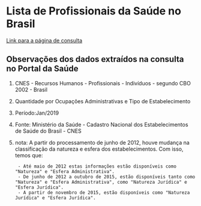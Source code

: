 
# Lista de Profissionais da Saúde no Brasil

[Link para a página de consulta](http://tabnet.datasus.gov.br/cgi/deftohtm.exe?cnes/cnv/prid02br.def)

## Observações dos dados extraídos na consulta no Portal da Saúde

1. CNES - Recursos Humanos - Profissionais - Indivíduos - segundo CBO 2002 - Brasil
2. Quantidade por Ocupações Administrativas e Tipo de Estabelecimento
3. Período:Jan/2019
4. Fonte: Ministério da Saúde - Cadastro Nacional dos Estabelecimentos de Saúde do Brasil - CNES
5. nota:
    A partir do processamento de junho de 2012, houve mudança na classificação da natureza e esfera dos estabelecimentos. Com isso, temos que:

        - Até maio de 2012 estas informações estão disponíveis como "Natureza" e "Esfera Administrativa".
        - De junho de 2012 a outubro de 2015, estão disponíveis tanto como "Natureza" e "Esfera Administrativa", como "Natureza Jurídica" e "Esfera Jurídica".
        - A partir de novembro de 2015, estão disponíveis como "Natureza Jurídica" e "Esfera Jurídica".
